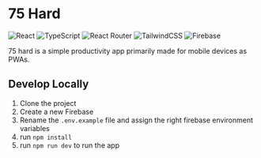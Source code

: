# 75 Hard

<!-- Badges -->

![React](https://img.shields.io/badge/react-%2320232a.svg?style=for-the-badge&logo=react&logoColor=%2361DAFB)&nbsp;![TypeScript](https://img.shields.io/badge/typescript-%23007ACC.svg?style=for-the-badge&logo=typescript&logoColor=white)&nbsp;![React Router](https://img.shields.io/badge/React_Router-CA4245?style=for-the-badge&logo=react-router&logoColor=white)&nbsp;![TailwindCSS](https://img.shields.io/badge/tailwindcss-%2338B2AC.svg?style=for-the-badge&logo=tailwind-css&logoColor=white)&nbsp;![Firebase](https://img.shields.io/badge/firebase-FFC400.svg?style=for-the-badge&logo=firebase&logoColor=DD2C00)

75 hard is a simple productivity app primarily made for mobile devices as PWAs.

## Develop Locally

1. Clone the project
2. Create a new Firebase
3. Rename the `.env.example` file and assign the right firebase environment
   variables
4. run `npm install`
5. run `npm run dev` to run the app
